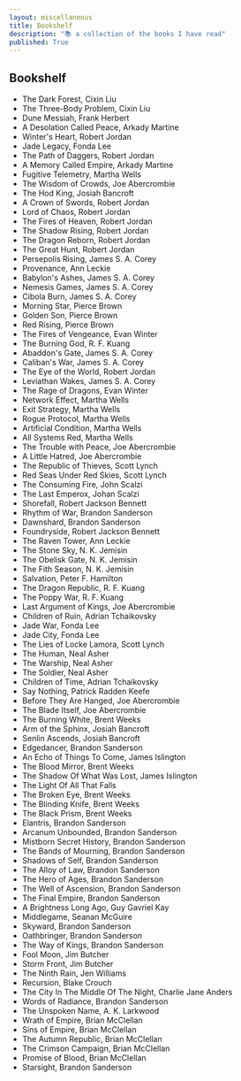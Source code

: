 ```yaml
---
layout: miscellaneous
title: Bookshelf
description: "📚 a collection of the books I have read"
published: True
---
```


## Bookshelf

- The Dark Forest, Cixin Liu
- The Three-Body Problem, Cixin Liu
- Dune Messiah, Frank Herbert
- A Desolation Called Peace, Arkady Martine
- Winter's Heart, Robert Jordan
- Jade Legacy, Fonda Lee
- The Path of Daggers, Robert Jordan
- A Memory Called Empire, Arkady Martine
- Fugitive Telemetry, Martha Wells
- The Wisdom of Crowds, Joe Abercrombie
- The Hod King, Josiah Bancroft
- A Crown of Swords, Robert Jordan
- Lord of Chaos, Robert Jordan
- The Fires of Heaven, Robert Jordan
- The Shadow Rising, Robert Jordan
- The Dragon Reborn, Robert Jordan
- The Great Hunt, Robert Jordan
- Persepolis Rising, James S. A. Corey
- Provenance, Ann Leckie
- Babylon's Ashes, James S. A. Corey
- Nemesis Games, James S. A. Corey
- Cibola Burn, James S. A. Corey
- Morning Star, Pierce Brown
- Golden Son, Pierce Brown
- Red Rising, Pierce Brown
- The Fires of Vengeance, Evan Winter
- The Burning God, R. F. Kuang
- Abaddon's Gate, James S. A. Corey
- Caliban's War, James S. A. Corey
- The Eye of the World, Robert Jordan
- Leviathan Wakes, James S. A. Corey
- The Rage of Dragons, Evan Winter
- Network Effect, Martha Wells
- Exit Strategy, Martha Wells
- Rogue Protocol, Martha Wells
- Artificial Condition, Martha Wells
- All Systems Red, Martha Wells
- The Trouble with Peace, Joe Abercrombie
- A Little Hatred, Joe Abercrombie
- The Republic of Thieves, Scott Lynch
- Red Seas Under Red Skies, Scott Lynch
- The Consuming Fire, John Scalzi
- The Last Emperox, Johan Scalzi
- Shorefall, Robert Jackson Bennett
- Rhythm of War, Brandon Sanderson
- Dawnshard, Brandon Sanderson
- Foundryside, Robert Jackson Bennett
- The Raven Tower, Ann Leckie
- The Stone Sky, N. K. Jemisin
- The Obelisk Gate, N. K. Jemisin
- The Fith Season, N. K. Jemisin
- Salvation, Peter F. Hamilton
- The Dragon Republic, R. F. Kuang
- The Poppy War, R. F. Kuang
- Last Argument of Kings, Joe Abercrombie
- Children of Ruin, Adrian Tchaikovsky
- Jade War, Fonda Lee
- Jade City, Fonda Lee
- The Lies of Locke Lamora, Scott Lynch
- The Human, Neal Asher
- The Warship, Neal Asher
- The Soldier, Neal Asher
- Children of Time, Adrian Tchaikovsky
- Say Nothing, Patrick Radden Keefe
- Before They Are Hanged, Joe Abercrombie
- The Blade Itself, Joe Abercrombie 
- The Burning White, Brent Weeks
- Arm of the Sphinx, Josiah Bancroft
- Senlin Ascends, Josiah Bancroft
- Edgedancer, Brandon Sanderson
- An Echo of Things To Come, James Islington
- The Blood Mirror, Brent Weeks
- The Shadow Of What Was Lost, James Islington
- The Light Of All That Falls
- The Broken Eye, Brent Weeks
- The Blinding Knife, Brent Weeks
- The Black Prism, Brent Weeks
- Elantris, Brandon Sanderson
- Arcanum Unbounded, Brandon Sanderson
- Mistborn Secret History, Brandon Sanderson
- The Bands of Mourning, Brandon Sanderson
- Shadows of Self, Brandon Sanderson
- The Alloy of Law, Brandon Sanderson
- The Hero of Ages, Brandon Sanderson
- The Well of Ascension, Brandon Sanderson
- The Final Empire, Brandon Sanderson
- A Brightness Long Ago, Guy Gavriel Kay
- Middlegame, Seanan McGuire
- Skyward, Brandon Sanderson
- Oathbringer, Brandon Sanderson
- The Way of Kings, Brandon Sanderson
- Fool Moon, Jim Butcher
- Storm Front, Jim Butcher
- The Ninth Rain, Jen Williams
- Recursion, Blake Crouch
- The City In The Middle Of The Night, Charlie Jane Anders
- Words of Radiance, Brandon Sanderson
- The Unspoken Name, A. K. Larkwood
- Wrath of Empire, Brian McClellan
- Sins of Empire, Brian McClellan
- The Autumn Republic, Brian McClellan
- The Crimson Campaign, Brian McClellan
- Promise of Blood, Brian McClellan
- Starsight, Brandon Sanderson
